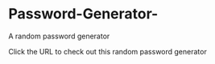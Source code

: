 # Password-Generator-
A random password generator 

Click the URL to check out this random password generator 


